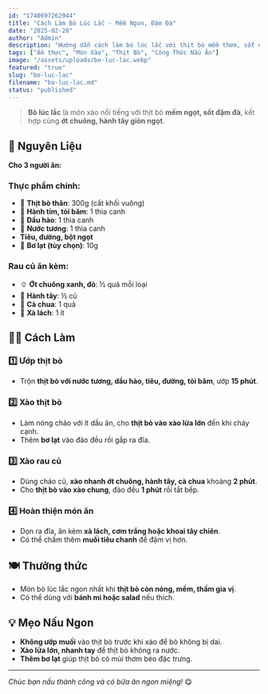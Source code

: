 ```yaml
---
id: "1740697262944"
title: "Cách Làm Bò Lúc Lắc - Mềm Ngon, Đậm Đà"
date: "2025-02-28"
author: "Admin"
description: "Hướng dẫn cách làm bò lúc lắc với thịt bò mềm thơm, sốt đậm đà, ăn kèm rau củ giòn ngọt."
tags: ["Ẩm thực", "Món Xào", "Thịt Bò", "Công Thức Nấu Ăn"]
image: "/assets/uploads/bo-luc-lac.webp"
featured: "true"
slug: "bo-luc-lac"
filename: "bo-luc-lac.md"
status: "published"
---
```

> **Bò lúc lắc** là món xào nổi tiếng với thịt bò **mềm ngọt, sốt đậm đà**, kết hợp cùng **ớt chuông, hành tây giòn ngọt**.

## 🛒 Nguyên Liệu  

**Cho 3 người ăn:**  

### Thực phẩm chính:  
- 🥩 **Thịt bò thăn**: 300g (cắt khối vuông)  
- 🧄 **Hành tím, tỏi băm**: 1 thìa canh  
- 🥄 **Dầu hào**: 1 thìa canh  
- 🥄 **Nước tương**: 1 thìa canh  
- **Tiêu, đường, bột ngọt**  
- 🧈 **Bơ lạt (tùy chọn)**: 10g  

### Rau củ ăn kèm:  
- 🫑 **Ớt chuông xanh, đỏ**: ½ quả mỗi loại  
- 🧅 **Hành tây**: ½ củ  
- 🍅 **Cà chua**: 1 quả  
- 🥬 **Xà lách**: 1 ít  

## 👩‍🍳 Cách Làm  

### 1️⃣ Ướp thịt bò  
- Trộn **thịt bò với nước tương, dầu hào, tiêu, đường, tỏi băm**, ướp **15 phút**.  

### 2️⃣ Xào thịt bò  
- Làm nóng chảo với ít dầu ăn, cho **thịt bò vào xào lửa lớn** đến khi cháy cạnh.  
- Thêm **bơ lạt** vào đảo đều rồi gắp ra đĩa.  

### 3️⃣ Xào rau củ  
- Dùng chảo cũ, **xào nhanh ớt chuông, hành tây, cà chua** khoảng **2 phút**.  
- Cho **thịt bò vào xào chung**, đảo đều **1 phút** rồi tắt bếp.  

### 4️⃣ Hoàn thiện món ăn  
- Dọn ra đĩa, ăn kèm **xà lách, cơm trắng hoặc khoai tây chiên**.  
- Có thể chấm thêm **muối tiêu chanh** để đậm vị hơn.  

## 🍽️ Thưởng thức  

- Món bò lúc lắc ngon nhất khi **thịt bò còn nóng, mềm, thấm gia vị**.  
- Có thể dùng với **bánh mì hoặc salad** nếu thích.  

## 💡 Mẹo Nấu Ngon  

- **Không ướp muối** vào thịt bò trước khi xào để bò không bị dai.  
- **Xào lửa lớn, nhanh tay** để thịt bò không ra nước.  
- **Thêm bơ lạt** giúp thịt bò có mùi thơm béo đặc trưng.  

---

*Chúc bạn nấu thành công và có bữa ăn ngon miệng!* 😋
